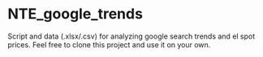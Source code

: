 # NTE_google_trends
Script and data (.xlsx/.csv) for analyzing google search trends and el spot prices. Feel free to clone this project and use it on your own.
